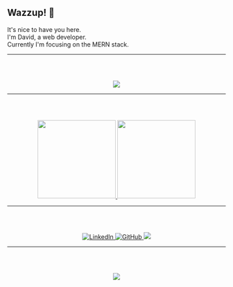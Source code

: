 ## Wazzup! 👋
It's nice to have you here. <br /> I'm David, a web developer. <br />
Currently I'm focusing on the MERN stack.

---

#####  &nbsp;

<p align="center">

  <a href="https://github.com/daviiro">
    <img src="https://github-readme-streak-stats.herokuapp.com/?user=Daviiro&theme=dark&hide_border=true"/></a>
  
</p>

---

#####  &nbsp;
<p align="center">
  <a href="https://github.com/daviiro">
    <img height="180em" src="https://github-readme-stats-eight-theta.vercel.app/api?username=Daviiro&hide_border=false&show_icons=true&theme=dark&include_all_commits=true&count_private=true"/>
    <img height="180em" src="https://github-readme-stats-eight-theta.vercel.app/api/top-langs/?username=Daviiro&hide_border=false&layout=compact&langs_count=8&theme=dark"/>
  </a>
</p>

---

#####  &nbsp;
<div align="center">
  <a href="https://www.linkedin.com/in/david-jr-rodrigues/" target="_blank">
    <img alt="LinkedIn" src="https://img.shields.io/badge/linkedin-%230077B5.svg?style=for-the-badge&logo=linkedin&logoColor=white"/>
  </a>
  <a href="https://github.com/Daviiro" target="_blank">
    <img alt="GitHub" src="https://img.shields.io/badge/github-%23121011.svg?style=for-the-badge&logo=github&logoColor=white"/>
  </a>
  <a href ="mailto:davidrodrigus11@gmail.com">
     <img src="https://img.shields.io/badge/-Gmail-%23333?style=for-the-badge&logo=gmail&logoColor=white" target="_blank">
  </a>
  
</div>

---

#####  &nbsp;
<div align="center">
  <a href = "https://daviiro.github.io" target = "_blank"> 
    <img src = "https://img.shields.io/website-up-down-green-red/http/monip.org.svg" target = "_blank"> 
  </a>
</div>

